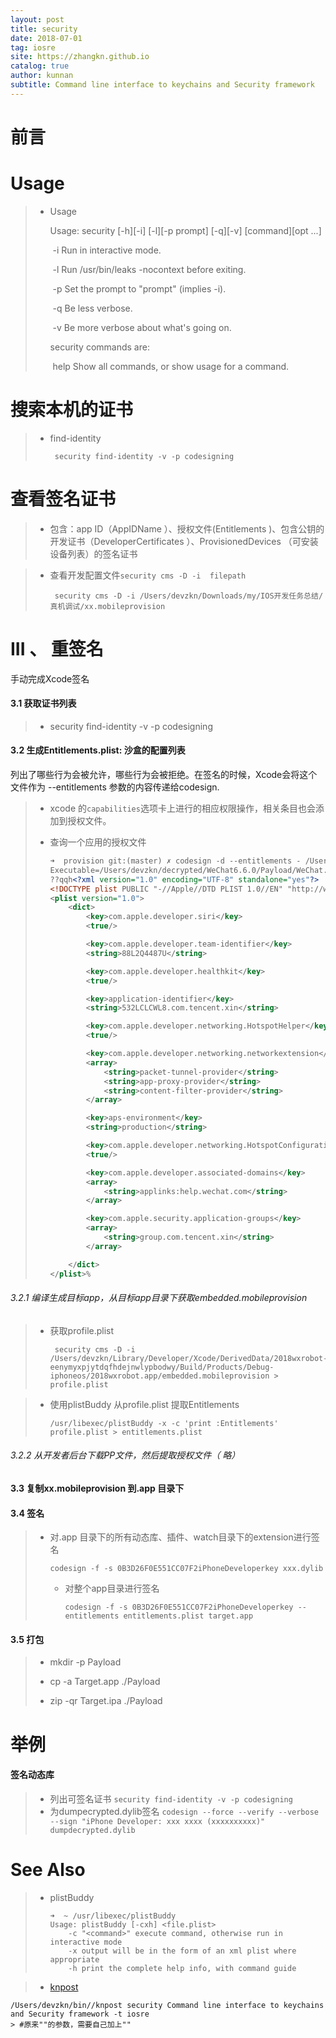 ```yaml
---
layout: post
title: security
date: 2018-07-01
tag: iosre
site: https://zhangkn.github.io
catalog: true
author: kunnan
subtitle: Command line interface to keychains and Security framework
---
```


# 前言



# Usage 

> * Usage
>
>   Usage: security [-h][-i] [-l][-p prompt] [-q][-v] [command][opt ...]
>
>   ​    -i    Run in interactive mode.
>
>   ​    -l    Run /usr/bin/leaks -nocontext before exiting.
>
>   ​    -p    Set the prompt to "prompt" (implies -i).
>
>   ​    -q    Be less verbose.
>
>   ​    -v    Be more verbose about what's going on.
>
>   security commands are:
>
>   ​    help                                 Show all commands, or show usage for a command.



# 搜索本机的证书



> * find-identity 
>
>   ```
>    security find-identity -v -p codesigning
>   ```
>
>   



#  查看签名证书

> * 包含：app ID（AppIDName ）、授权文件(Entitlements )、包含公钥的开发证书（DeveloperCertificates ）、ProvisionedDevices （可安装设备列表）的签名证书

> * 查看开发配置文件`security cms -D -i  filepath`
>
>   ```
>    security cms -D -i /Users/devzkn/Downloads/my/IOS开发任务总结/真机调试/xx.mobileprovision
>   ```
>
>   



# III 、  重签名



手动完成Xcode签名



#### 3.1 获取证书列表

> * security find-identity -v -p codesigning
>
>   



####   3.2 生成Entitlements.plist: 沙盒的配置列表

列出了哪些行为会被允许，哪些行为会被拒绝。在签名的时候，Xcode会将这个文件作为 --entitlements 参数的内容传递给codesign.



> * xcode  的`capabilities`选项卡上进行的相应权限操作，相关条目也会添加到授权文件。
>
> * 查询一个应用的授权文件
>
>   ```xml
>   ➜  provision git:(master) ✗ codesign -d --entitlements - /Users/devzkn/decrypted/WeChat6.6.0/Payload/WeChat.app 
>   Executable=/Users/devzkn/decrypted/WeChat6.6.0/Payload/WeChat.app/WeChat
>   ??qqh<?xml version="1.0" encoding="UTF-8" standalone="yes"?>
>   <!DOCTYPE plist PUBLIC "-//Apple//DTD PLIST 1.0//EN" "http://www.apple.com/DTDs/PropertyList-1.0.dtd">
>   <plist version="1.0">
>   	<dict>
>   		<key>com.apple.developer.siri</key>
>   		<true/>
>   
>   		<key>com.apple.developer.team-identifier</key>
>   		<string>88L2Q4487U</string>
>   
>   		<key>com.apple.developer.healthkit</key>
>   		<true/>
>   
>   		<key>application-identifier</key>
>   		<string>532LCLCWL8.com.tencent.xin</string>
>   
>   		<key>com.apple.developer.networking.HotspotHelper</key>
>   		<true/>
>   
>   		<key>com.apple.developer.networking.networkextension</key>
>   		<array>
>   			<string>packet-tunnel-provider</string>
>   			<string>app-proxy-provider</string>
>   			<string>content-filter-provider</string>
>   		</array>
>   
>   		<key>aps-environment</key>
>   		<string>production</string>
>   
>   		<key>com.apple.developer.networking.HotspotConfiguration</key>
>   		<true/>
>   
>   		<key>com.apple.developer.associated-domains</key>
>   		<array>
>   			<string>applinks:help.wechat.com</string>
>   		</array>
>   
>   		<key>com.apple.security.application-groups</key>
>   		<array>
>   			<string>group.com.tencent.xin</string>
>   		</array>
>   
>   	</dict>
>   </plist>%
>   ```
>
>   



###### 3.2.1 编译生成目标app，从目标app目录下获取embedded.mobileprovision 

> * 获取profile.plist 
>
>   ```
>    security cms -D -i  /Users/devzkn/Library/Developer/Xcode/DerivedData/2018wxrobot-eenymyxpjytdqfhdejnwlypbodwy/Build/Products/Debug-iphoneos/2018wxrobot.app/embedded.mobileprovision > profile.plist
>   ```
>
>   

> * 使用plistBuddy 从profile.plist 提取Entitlements 
>
>   ```
>   /usr/libexec/plistBuddy -x -c 'print :Entitlements' profile.plist > entitlements.plist
>   ```
>
>   

###### 3.2.2 从开发者后台下载PP文件，然后提取授权文件（ 略）



#### 3.3  复制xx.mobileprovision 到.app 目录下

#### 3.4 签名

> * 对.app 目录下的所有动态库、插件、watch目录下的extension进行签名
>
>   ```
>   codesign -f -s 0B3D26F0E551CC07F2iPhoneDeveloperkey xxx.dylib
>   ```
>
>   * 对整个app目录进行签名
>
>     ```
>     codesign -f -s 0B3D26F0E551CC07F2iPhoneDeveloperkey --entitlements entitlements.plist target.app
>     ```
>
>     

#### 3.5 打包

> * mkdir -p Payload
>
> * cp -a Target.app ./Payload
>
> * zip -qr Target.ipa ./Payload
>
>   



# 举例



#### 签名动态库

> - 列出可签名证书 `security find-identity -v -p codesigning`
> - 为dumpecrypted.dylib签名 `codesign --force --verify --verbose --sign "iPhone Developer: xxx xxxx (xxxxxxxxxx)" dumpdecrypted.dylib`

 

# See Also 

> * plistBuddy
>
>   ```
>   ➜  ~ /usr/libexec/plistBuddy
>   Usage: plistBuddy [-cxh] <file.plist>
>       -c "<command>" execute command, otherwise run in interactive mode
>       -x output will be in the form of an xml plist where appropriate
>       -h print the complete help info, with command guide
>   ```
>
>   

>* [knpost](https://github.com/zhangkn/KNBin/blob/master/knpost) 
>
```
/Users/devzkn/bin//knpost security Command line interface to keychains and Security framework -t iosre
> #原来""的参数，需要自己加上""
```

